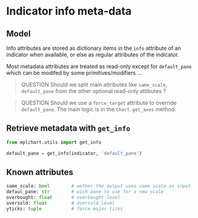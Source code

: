 # Indicator info meta-data


## Model

Info attributes are stored as dictionary items in the `info` attribute of an indicator when available, or else as regular attributes of the indicator. 

Most metadata attributes are treated as read-only except for `default_pane` which can be modifed by some primitives/modifiers ...

>QUESTION
Should we split main attributes like `same_scale`, `default_pane` from the other optional read-only attibutes ?

>QUESTION
Should we use a `force_target` attribute to override `default_pane`. The main logic is in the `Chart.get_axes` method.


## Retrieve metadata with `get_info`

```python
from mplchart.utils import get_info

default_pane = get_info(indicator, 'default_pane')
```

## Known attributes

```python
same_scale: bool        # wether the output uses same scale as input
defaul_pane: str        # wich pane to use for a new scale
overbought: float       # overbought level
oversold: float         # oversold level
yticks: tuple           # force major ticks
```

